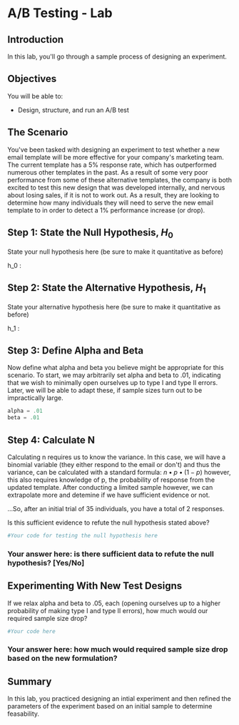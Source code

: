 
# A/B Testing - Lab

## Introduction

In this lab, you'll go through a sample process of designing an experiment.

## Objectives
You will be able to:

* Design, structure, and run an A/B test


## The Scenario

You've been tasked with designing an experiment to test whether a new email template will be more effective for your company's marketing team. The current template has a 5% response rate, which has outperformed numerous other templates in the past. As a result of some very poor performance from some of these alternative templates, the company is both excited to test this new design that was developed internally, and nervous about losing sales, if it is not to work out. As a result, they are looking to determine how many individuals they will need to serve the new email template to in order to detect a 1% performance increase (or drop).


## Step 1: State the Null Hypothesis, $H_0$

State your null hypothesis here (be sure to make it quantitative as before)

h_0 : 

## Step 2: State the Alternative Hypothesis, $H_1$

State your alternative hypothesis here (be sure to make it quantitative as before)

h_1 : 

## Step 3: Define Alpha and Beta

Now define what alpha and beta you believe might be appropriate for this scenario.
To start, we may arbitrarily set alpha and beta to .01, indicating that we wish to minimally open ourselves up to type I and type II errors. Later, we will be able to adapt these, if sample sizes turn out to be impractically large.


```python
alpha = .01
beta = .01
```

## Step 4: Calculate N

Calculating n requires us to know the variance. In this case, we will have a binomial variable (they either respond to the email or don't) and thus the variance, can be calculated with a standard formula: $n\bullet p\bullet(1-p)$ however, this also requires knowledge of p, the probability of response from the updated template. After conducting a limited sample however, we can extrapolate more and detemine if we have sufficient evidence or not.


...So, after an initial trial of 35 individuals, you have a total of 2 responses. 

Is this sufficient evidence to refute the null hypothesis stated above?


```python
#Your code for testing the null hypothesis here
```

### Your answer here: is there sufficient data to refute the null hypothesis? [Yes/No]


## Experimenting With New Test Designs
If we relax alpha and beta to .05, each (opening ourselves up to a higher probability of making type I and type II errors), how much would our required sample size drop?


```python
#Your code here
```

### Your answer here: how much would required sample size drop based on the new formulation?


## Summary

In this lab, you practiced designing an intial experiment and then refined the parameters of the experiment based on an initial sample to determine feasability.
